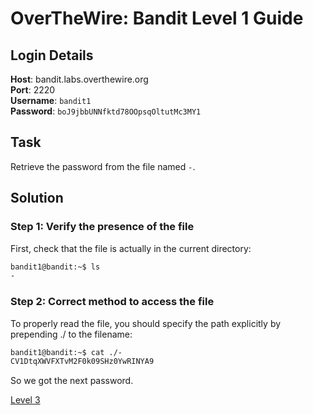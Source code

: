 # OverTheWire: Bandit Level 1 Guide

## Login Details
**Host**: bandit.labs.overthewire.org  
**Port**: 2220  
**Username**: `bandit1`  
**Password**: `boJ9jbbUNNfktd78OOpsqOltutMc3MY1`

## Task
Retrieve the password from the file named `-`.

## Solution

### Step 1: Verify the presence of the file
First, check that the file is actually in the current directory:
```bash
bandit1@bandit:~$ ls
-
```
### Step 2: Correct method to access the file
To properly read the file, you should specify the path explicitly by prepending ./ to the filename:
```bash
bandit1@bandit:~$ cat ./-
CV1DtqXWVFXTvM2F0k09SHz0YwRINYA9
```
So we got the next password.

[Level 3](Level%203.md)
